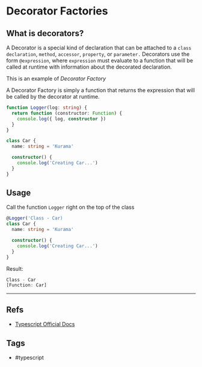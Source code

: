 # Decorator Factories

## What is decorators?

A Decorator is a special kind of declaration that can be attached to a `class declaration`, `method`, `accessor`, `property`, or `parameter.` Decorators use the form `@expression`, where `expression` must evaluate to a function that will be called at runtime with information about the decorated declaration.

This is an example of _Decorator Factory_

A Decorator Factory is simply a function that returns the expression that will be called by the decorator at runtime.

```typescript
function Logger(log: string) {
  return function (constructor: Function) {
    console.log({ log, constructor })
  }
}

class Car {
  name: string = 'Kurama'

  constructor() {
    console.log('Creating Car...')
  }
}
```

## Usage
Call the function `Logger` right on the top of the class

```typescript
@Logger('Class - Car)
class Car {
  name: string = 'Kurama'

  constructor() {
    console.log('Creating Car...')
  }
}
```

Result:
```typescript
Class - Car
[Function: Car]
```

---

## Refs
- [Typescript Official Docs](https://www.typescriptlang.org/docs/handbook/decorators.html)

## Tags
- #typescript